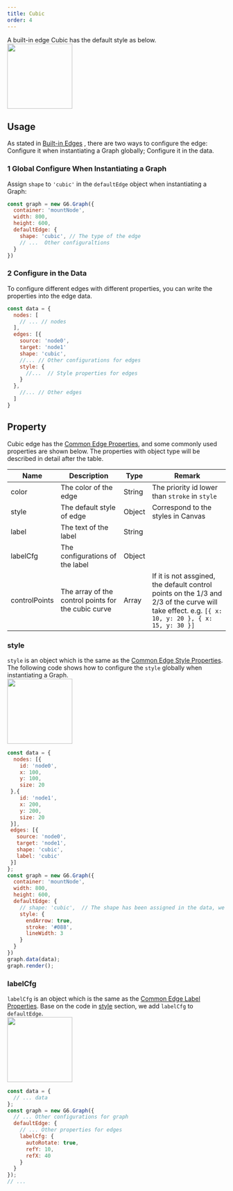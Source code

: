 ```yaml
---
title: Cubic
order: 4
---
```


A built-in edge Cubic has the default style as below.<br />
<img src='https://gw.alipayobjects.com/mdn/rms_f8c6a0/afts/img/A*rcLiTa6Ih3AAAAAAAAAAAABkARQnAQ' width=150/>


## Usage
As stated in [Built-in Edges](/en/docs/manual/middle/elements/edges/defaultEdge) , there are two ways to configure the edge: Configure it when instantiating a Graph globally; Configure it in the data.


### 1 Global Configure When Instantiating a Graph
Assign `shape` to `'cubic'` in the `defaultEdge` object when instantiating a Graph:
```javascript
const graph = new G6.Graph({
  container: 'mountNode',
  width: 800,
  height: 600,
  defaultEdge: {
    shape: 'cubic', // The type of the edge
    // ...  Other configuraltions
  }
})
```


### 2 Configure in the Data
To configure different edges with different properties, you can write the properties into the edge data.
```javascript
const data = {
  nodes: [
    // ... // nodes
  ],
  edges: [{
    source: 'node0',
    target: 'node1'
    shape: 'cubic',
    //... // Other configurations for edges
    style: {
      //...  // Style properties for edges
    }
  },
    //... // Other edges
  ]
}
```


## Property
Cubic edge has the [Common Edge Properties](/en/docs/manual/middle/elements/edges/defaultEdge/#the-common-property), and some commonly used properties are shown below. The properties with object type will be described in detail after the table.

| Name | Description | Type | Remark |
| --- | --- | --- | --- |
| color | The color of the edge | String | The priority id lower than `stroke` in `style` |
| style | The default style of edge | Object | Correspond to the styles in Canvas |
| label | The text of the label | String |  |
| labelCfg | The configurations of the label | Object |  |
| controlPoints | The array of the control points for the cubic curve | Array | If it is not assgined, the default control points on the 1/3 and 2/3 of the curve will take effect. e.g. `[{ x: 10, y: 20 }, { x: 15, y: 30 }]` |



### style
`style` is an object which is the same as the [Common Edge Style Properties](/en/docs/manual/middle/elements/edges/defaultEdge/#style).
The following code shows how to configure the `style` globally when instantiating a Graph.<br />
<img src='https://gw.alipayobjects.com/mdn/rms_f8c6a0/afts/img/A*Do6IQouIA9AAAAAAAAAAAABkARQnAQ' width=150/>
```javascript
const data = {
  nodes: [{
    id: 'node0',
    x: 100,
    y: 100,
    size: 20
 },{
    id: 'node1',
    x: 200,
    y: 200,
    size: 20
 }],
 edges: [{
   source: 'node0',
   target: 'node1',
   shape: 'cubic',
   label: 'cubic'
 }]
};
const graph = new G6.Graph({
  container: 'mountNode',
  width: 800,
  height: 600,
  defaultEdge: {
    // shape: 'cubic',  // The shape has been assigned in the data, we do not have to define it any more
    style: {
      endArrow: true,
      stroke: '#088',
      lineWidth: 3
    }
  }
})
graph.data(data);
graph.render();
```


### labelCfg
`labelCfg` is an object which is the same as the [Common Edge Label Properties](/en/docs/manual/middle/elements/edges/defaultEdge/#label-and-labelcfg).
Base on the code in [style](#style) section, we add `labelCfg` to `defaultEdge`.<br />
<img src='https://gw.alipayobjects.com/mdn/rms_f8c6a0/afts/img/A*ySTVQ7MrMtgAAAAAAAAAAABkARQnAQ' width=150/>
```javascript
const data = {
  // ... data
};
const graph = new G6.Graph({
  // ... Other configurations for graph
  defaultEdge: {
    // ... Other properties for edges
    labelCfg: {
      autoRotate: true,
      refY: 10,
      refX: 40
    }
  }
});
// ...
```
